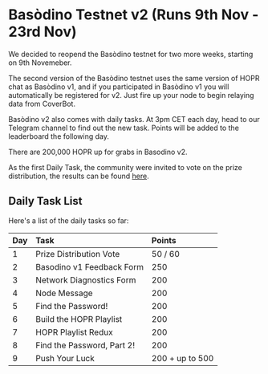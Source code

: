 # Basòdino Testnet v2 \(Runs 9th Nov - 23rd Nov\)

We decided to reopend the Basòdino testnet for two more weeks, starting on 9th Novemeber.

The second version of the Basòdino testnet uses the same version of HOPR chat as Basòdino v1, and if you participated in Basòdino v1 you will automatically be registered for v2. Just fire up your node to begin relaying data from CoverBot.

Basòdino v2 also comes with daily tasks. At 3pm CET each day, head to our Telegram channel to find out the new task. Points will be added to the leaderboard the following day.

There are 200,000 HOPR up for grabs in Basodino v2.

As the first Daily Task, the community were invited to vote on the prize distribution, the results can be found [here](https://medium.com/hoprnet/bas%C3%B2dino-v2-prize-distribution-vote-results-f8b28305caa8).

## Daily Task List

Here's a list of the daily tasks so far:

| Day | Task                       | Points          |
| :-- | :------------------------- | :-------------- |
| 1   | Prize Distribution Vote    | 50 / 60         |
| 2   | Basodino v1 Feedback Form  | 250             |
| 3   | Network Diagnostics Form   | 200             |
| 4   | Node Message               | 200             |
| 5   | Find the Password!         | 200             |
| 6   | Build the HOPR Playlist    | 200             |
| 7   | HOPR Playlist Redux        | 200             |
| 8   | Find the Password, Part 2! | 200             |
| 9   | Push Your Luck             | 200 + up to 500 |
